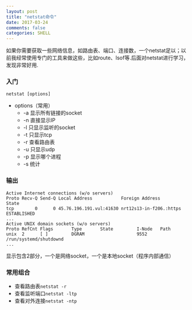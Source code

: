```yaml
---
layout: post
title: "netstat命令"
date: 2017-03-24
comments: false
categories: SHELL
---
```


如果你需要获取一些网络信息，如路由表、端口、连接数，一个netstat足以；以前我经常使用专门的工具来做这些，比如route、lsof等.后面对netstat进行学习，发现非常好用.


### 入门

```
netstat [options]
```

* options（常用）
	* -a 显示所有链接的socket
	* -n 直接显示IP
	* -l 只显示监听的socket
	* -t 只显示tcp
	* -r 查看路由表
	* -u 只显示udp
	* -p 显示哪个进程
	* -s 统计
	
### 输出

```
Active Internet connections (w/o servers)
Proto Recv-Q Send-Q Local Address           Foreign Address         State      
tcp        0      0 45.76.196.191.vul:41630 nrt12s13-in-f206.:https ESTABLISHED
...
Active UNIX domain sockets (w/o servers)
Proto RefCnt Flags       Type       State         I-Node   Path
unix  2      [ ]         DGRAM                    9552     /run/systemd/shutdownd
...
```

显示包含2部分，一个是网络socket，一个是本地socket（程序内部通信）


### 常用组合

* 查看路由表`netstat -r`
* 查看监听端口`netstat -ltp`
* 查看对外连接`netstat -ntp`
